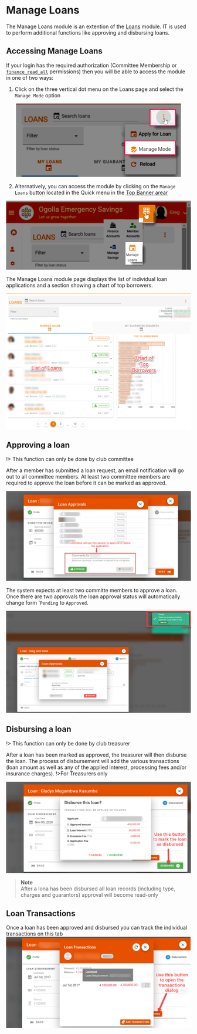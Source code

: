 # Manage Loans
The Manage Loans  module is an extention of the [Loans](user-modules/loans.md) module. IT is used to perform additional functions like approving and disbursing loans.

## Accessing Manage Loans
If your login has the required authorization (Committee Membership or [`finance_read_all`](admin-modules/member-accounts.md#finance_read_all) permissions) then you will be able to access the module  in one of two ways:

1. Click on the three vertical dot menu on the Loans page and select the `Manage Mode` option

<!-- ![alt text](../images/4.6.1_Manage_Loans_menu.png ":size=x150 Manage Lonas menu") -->
<p align="center">
    <img src="images/4.6.1_Manage_Loans_menu.png" height="200px" style="object-fit:contain;" alt="Manage Loans menu">
</p>

2. Alternatively, you can access the module by clicking on the `Manage Loans` button located in the Quick menu in the [Top Banner arear](access-the-site/navigate-the-app?id=the-top-banner-area)

<!-- ![alt text](../images/4.6.2_Manage_Loans_quick_menu.png ":size=x150 Manage Loans menu") -->

<p align="center">
    <img src="images/4.6.2_Manage_Loans_quick_menu.png"  width="600px" style="object-fit:contain" alt="Manage Loans Menu">
</p>

The Manage Loans module page displays the list of individual loan applications and a section showing a chart of top borrowers.

<!-- ![alt text](../images/4.6.3_Manage_Loans_page.png ":size=x300 Manage Loans page") -->
<p align="center">
    <img src="images/4.6.3_Manage_Loans_page.png"  width="600px" style="object-fit:contain" alt="Manage Loans Page">
</p>

## Approving a loan
!> This function can only be done by club committee

After a member has submitted a loan request, an email notification will go out to all committee members. At least two committee members are required to approve the loan before it can be marked as approved. 

![alt text](../images/4.4.3_Apply_Loan_Approval.png ":size=x300 Apply Loan approval")

The system expects at least two committe members to approve a loan. Once there are two approvals the loan approval status will automatically change form '`Pending` to `Approved`.

![alt text](../images/4.4.3.2_Loan_Approved.png ":size=x300 Loan Approved")

## Disbursing a loan
!> This function can only be done by club treasurer

After a loan has been marked as approved, the treasurer will then disburse the loan. The process of disbursement will add the various transactions (loan amount as well as any of the applied interest, processing fees and/or insurance charges).
!>For Treasurers only

![alt text](../images/4.4.4_Apply_Loan_Disburse.png ":size=x300 Apply Loan disburse")

>**Note** \
After a lona has been disbursed all loan  records (including type, charges and guarantors) approval will become read-only

## Loan Transactions
Once a loan has been approved and disbursed you can track the individual transactions on this tab
![alt text](../images/4.4.5_Loan_Transactions.png ":size=x300 Apply Loan disburse")